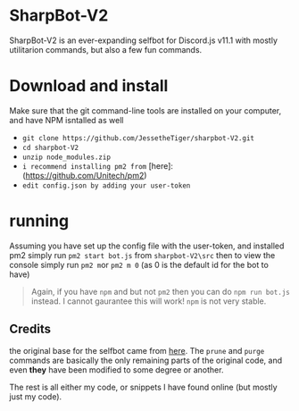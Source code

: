 # SharpBot-V2
SharpBot-V2 is an ever-expanding selfbot for Discord.js v11.1 with mostly utilitarion commands, but also a few fun commands.

# Download and install
Make sure that the git command-line tools are installed on your computer, and have NPM isntalled as well
- `git clone https://github.com/JessetheTiger/sharpbot-V2.git`
- `cd sharpbot-V2`
- `unzip node_modules.zip`
- `i recommend installing pm2 from` [here]:(https://github.com/Unitech/pm2)
- `edit config.json by adding your user-token`

# running
Assuming you have set up the config file with the user-token, and installed pm2 simply run `pm2 start bot.js` from `sharpbot-V2\src`
then to view the console simply run `pm2 m`or `pm2 m 0` (as 0 is the default id for the bot to have)

> Again, if you have `npm` and but not `pm2` then you can do `npm run bot.js` instead. I cannot gaurantee this will work! `npm` is not very stable.

## Credits
the original base for the selfbot came from [here](https://github.com/eslachance/djs-selfbot-v9). 
The `prune` and `purge` commands are basically the only remaining parts of the original code,
and even **they** have been modified to some degree or another. 

The rest is all either my code, or snippets I have found online (but mostly just my code).


